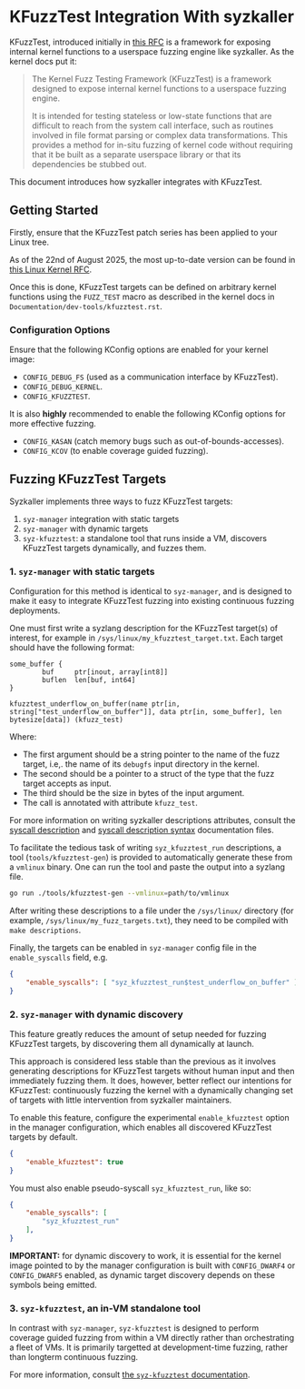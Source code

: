 # KFuzzTest Integration With syzkaller

KFuzzTest, introduced initially in [this RFC](https://lore.kernel.org/all/20250813133812.926145-1-ethan.w.s.graham@gmail.com/)
is a framework for exposing internal kernel functions to a userspace fuzzing
engine like syzkaller. As the kernel docs put it:

> The Kernel Fuzz Testing Framework (KFuzzTest) is a framework designed to
> expose internal kernel functions to a userspace fuzzing engine.
>
> It is intended for testing stateless or low-state functions that are difficult
> to reach from the system call interface, such as routines involved in file
> format parsing or complex data transformations. This provides a method for
> in-situ fuzzing of kernel code without requiring that it be built as a
> separate userspace library or that its dependencies be stubbed out.

This document introduces how syzkaller integrates with KFuzzTest.

## Getting Started

Firstly, ensure that the KFuzzTest patch series has been applied to your Linux
tree.

As of the 22nd of August 2025, the most up-to-date version can be found in
[this Linux Kernel RFC](https://lore.kernel.org/all/20250813133812.926145-1-ethan.w.s.graham@gmail.com/).

Once this is done, KFuzzTest targets can be defined on arbitrary kernel
functions using the `FUZZ_TEST` macro as described in the kernel docs in
`Documentation/dev-tools/kfuzztest.rst`.

### Configuration Options

Ensure that the following KConfig options are enabled for your kernel image:

- `CONFIG_DEBUG_FS` (used as a communication interface by KFuzzTest).
- `CONFIG_DEBUG_KERNEL`.
- `CONFIG_KFUZZTEST`.

It is also **highly** recommended to enable the following KConfig options for
more effective fuzzing.

- `CONFIG_KASAN` (catch memory bugs such as out-of-bounds-accesses).
- `CONFIG_KCOV` (to enable coverage guided fuzzing).

## Fuzzing KFuzzTest Targets

Syzkaller implements three ways to fuzz KFuzzTest targets:

1. `syz-manager` integration with static targets
2. `syz-manager` with dynamic targets
3. `syz-kfuzztest`: a standalone tool that runs inside a VM, discovers KFuzzTest
    targets dynamically, and fuzzes them.

### 1. `syz-manager` with static targets

Configuration for this method is identical to `syz-manager`, and is designed to
make it easy to integrate KFuzzTest fuzzing into existing continuous fuzzing
deployments.

One must first write a syzlang description for the KFuzzTest target(s) of
interest, for example in `/sys/linux/my_kfuzztest_target.txt`. Each target
should have the following format:

```
some_buffer {
        buf     ptr[inout, array[int8]]
        buflen  len[buf, int64]
}

kfuzztest_underflow_on_buffer(name ptr[in, string["test_underflow_on_buffer"]], data ptr[in, some_buffer], len bytesize[data]) (kfuzz_test)
```

Where:

- The first argument should be a string pointer to the name of the fuzz target,
  i.e,. the name of its `debugfs` input directory in the kernel.
- The second should be a pointer to a struct of the type that the fuzz
  target accepts as input.
- The third should be the size in bytes of the input argument.
- The call is annotated with attribute `kfuzz_test`.

For more information on writing syzkaller descriptions attributes, consult the
[syscall description](syscall_descriptions.md) and [syscall description syntax](syscall_descriptions_syntax.md)
documentation files.

To facilitate the tedious task of writing  `syz_kfuzztest_run` descriptions, a
tool (`tools/kfuzztest-gen`) is provided to automatically generate these from a
`vmlinux` binary. One can run the tool and paste the output into a syzlang file.

```sh
go run ./tools/kfuzztest-gen --vmlinux=path/to/vmlinux
```

After writing these descriptions to a file under the `/sys/linux/` directory
(for example, `/sys/linux/my_fuzz_targets.txt`), they need to be compiled with
`make descriptions`.

Finally, the targets can be enabled in `syz-manager` config file in the
`enable_syscalls` field, e.g.

```json
{
    "enable_syscalls": [ "syz_kfuzztest_run$test_underflow_on_buffer" ]
}
```

### 2. `syz-manager` with dynamic discovery

This feature greatly reduces the amount of setup needed for fuzzing KFuzzTest
targets, by discovering them all dynamically at launch.

This approach is considered less stable than the previous as it involves
generating descriptions for KFuzzTest targets without human input and then
immediately fuzzing them. It does, however, better reflect our intentions for
KFuzzTest: continuously fuzzing the kernel with a dynamically changing set of
targets with little intervention from syzkaller maintainers.

To enable this feature, configure the experimental `enable_kfuzztest` option in
the manager configuration, which enables all discovered KFuzzTest targets by
default.

```json
{
    "enable_kfuzztest": true
}
```

You must also enable pseudo-syscall `syz_kfuzztest_run`, like so:

```json
{
    "enable_syscalls": [
        "syz_kfuzztest_run"
    ],
}
```

**IMPORTANT:** for dynamic discovery to work, it is essential for the kernel
image pointed to by the manager configuration is built with `CONFIG_DWARF4` or
`CONFIG_DWARF5` enabled, as dynamic target discovery depends on these symbols
being emitted.

### 3. `syz-kfuzztest`, an in-VM standalone tool

In contrast with `syz-manager`, `syz-kfuzztest` is designed to perform coverage
guided fuzzing from within a VM directly rather than orchestrating a fleet of
VMs. It is primarily targetted at development-time fuzzing, rather than longterm
continuous fuzzing.

For more information, consult [the `syz-kfuzztest` documentation](syz-kfuzztest.md).
